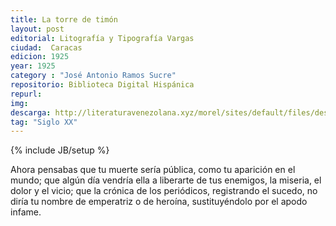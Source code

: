```yaml
---
title: La torre de timón
layout: post
editorial: Litografía y Tipografía Vargas
ciudad:  Caracas
edicion: 1925
year: 1925
category : "José Antonio Ramos Sucre"
repositorio: Biblioteca Digital Hispánica
repurl: 
img: 
descarga: http://literaturavenezolana.xyz/morel/sites/default/files/descargas/jose_antonio_ramos_sucre_la_torre_de_timon_literatura_venezolana.pdf
tag: "Siglo XX"
---
```

{% include JB/setup %}

Ahora pensabas que tu muerte sería pública, como tu aparición en el mundo; que algún día vendría ella a liberarte de tus enemigos, la miseria, el dolor y el vicio; que la crónica de los periódicos, registrando el sucedo, no diría tu nombre de emperatriz o de heroína, sustituyéndolo por el apodo infame.